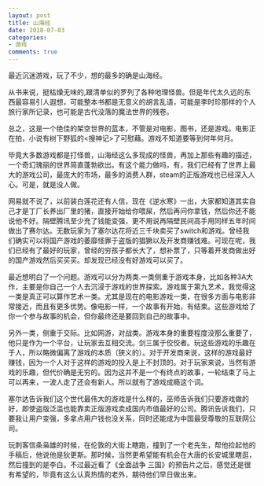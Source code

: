 ```yaml
---
layout: post
title: 山海经
date: 2018-07-03
categories:
- 游戏
comments: true
---
```



最近沉迷游戏，玩了不少，想的最多的确是山海经。

从书来说，挺枯燥无味的,跟清单似的罗列了各种地理怪兽。但是年代太久远的东西最容易引人遐想，可能整本书都是无意义的胡言乱语，可能是李时珍那样的个人旅行家所记录，也可能是古代没落的魔法世界的残卷。

总之，这是一个绝佳的架空世界的蓝本，不管是对电影，图书，还是游戏。电影正在拍，小说有树下野狐的<搜神记>了可慰藉。游戏不知道要等到何年何月。

毕竟大多数游戏都是打怪兽，山海经这么多现成的怪兽，再加上那些有趣的描述，一个奇幻瑰丽的世界简直蓬勃欲出。有这个能力做吗，有，我们已经有了世界上最大的游戏公司，最庞大的市场，最多的消费人群，steam的正版游戏也已经深入人心。可是，就是没人做。


网易就不说了，以前装白莲花还有人信，现在《逆水寒》一出，大家都知道其实自己才是丁厂长养出厂里的猪，直接开始给你喂屎，然后再问你拿钱，然后你还不能说他不好。隔壁腾讯至少充了钱能变强，更不用说再隔壁民间高手用同样五年时间做出了赛尔达。无数玩家为了塞尔达花将近三千块卖买了switch和游戏。曾经我们确实可以将国产游戏的萎靡怪罪于盗版的猖獗以及开发商赚钱难。可现在呢，我们已经有了最好的玩家，曾经的穷孩子都长大了，想补票了，只等着开发商做出好的国产游戏然后买买买。却发现已经没有好游戏可以买了。

最近想明白了一个问题。游戏可以分为两类.一类侧重于游戏本身，比如各种3A大作，主要是你自己一个人去沉浸于游戏的世界探索。游戏属于第九艺术，我觉得这一类是真正可以算作艺术一类。尤其是现在的电影游戏一类，在很多方面与电影非常接近，而且有更多优势。像电影一样，一个故事有开始，有结束。这些游戏给了你一个参与故事的机会，但你最终还是要回到自己的故事中。

另外一类，侧重于交际。比如网游，对战类。游戏本身的重要程度没那么重要了，他只是作为一个平台，让玩家去互相交流。剑三属于佼佼者。玩这些游戏的乐趣在于人，所以略微偏离了游戏的本质（狭义的）。对于开发商来说，这样的游戏最好赚钱，因为一个人对于这样的游戏的投入是上不封顶的。对于玩家来说，当然有游戏的乐趣，但代价确是无穷的。因为这并不是一个有终点的故事，一轮结束了马上可以再来，一波人走了还会有新人。所以就有了游戏成瘾这个词。

塞尔达告诉我们这个世代最伟大的游戏是什么样的，巫师告诉我们只要游戏做的好，即使盗版泛滥也能靠卖正版游戏卖成国内市值最好的公司。腾讯告诉我们，只要我让用户变强，多拿点用户钱也没关系，同时还能成为中国最受尊敬的互联网公司。

玩刺客信条枭雄的时候，在伦敦的大街上瞎跑，撞到了一个老先生，帮他捡起他的手稿后，他说他是狄更斯。那时候，当然更希望能有机会在大唐的长安城里瞎逛，然后撞到的是李白。不过最近看了《全面战争 三国》的预告片之后，感觉还是很有希望的，毕竟有这么认真热情的老外，期待他们早日做出来。



